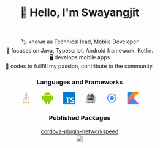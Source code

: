 
<h1 align='center'>👋 Hello, I'm Swayangjit</h1><br>
<p align='center'>
🏷 known as Technical lead, Mobile Developer<br>
🧠 focuses on Java, Typescript. Android framework, Kotlin.<br>
🖥 develops mobile apps<br>
💪 codes to fullfill my passion, contribute to the community.<br>
</p>

<h3 align='center'>Languages and Frameworks </h3>
<p align='center'>
<img height="32" src="https://raw.githubusercontent.com/swayangjit/swayangjit/master/res/java.png" hspace="10">
<img height="32" src="https://raw.githubusercontent.com/swayangjit/swayangjit/master/res/android.png" hspace="10">
<img height="32" src="https://raw.githubusercontent.com/swayangjit/swayangjit/master/res/typescript.png" hspace="10">
<img height="32" src="https://raw.githubusercontent.com/swayangjit/swayangjit/master/res/cordova.png" hspace="10">
<img height="32" src="https://raw.githubusercontent.com/swayangjit/swayangjit/master/res/ionic.png" hspace="10">
<img height="32" src="https://raw.githubusercontent.com/swayangjit/swayangjit/master/res/kotlin.png" hspace="10">
</p>
<h3 align='center'>Published Packages </h3>
<p align='center'>
<a href="https://www.npmjs.com/package/cordova-plugin-networkspeed">cordova-plugin-networkspeed</a> <br>
<img style="vertical-align:middle" src="https://img.shields.io/npm/dt/cordova-plugin-networkspeed.svg">
</p>